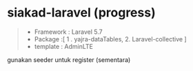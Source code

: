 # siakad-laravel (progress)
> - Framework : Laravel 5.7
> - Package :[
        1 . yajra-dataTables, 
         2. Laravel-collective
]
> - template : AdminLTE

gunakan seeder untuk register (sementara)
